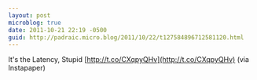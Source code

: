 ```yaml
---
layout: post
microblog: true
date: 2011-10-21 22:19 -0500
guid: http://padraic.micro.blog/2011/10/22/t127584896712581120.html
---
```

It's the Latency, Stupid [http://t.co/CXqpyQHv](http://t.co/CXqpyQHv) (via Instapaper)
